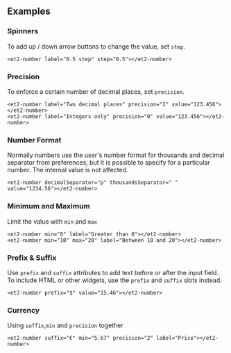 ## Examples ##

### Spinners ###

To add up / down arrow buttons to change the value, set `step`.

```html:preview
<et2-number label="0.5 step" step="0.5"></et2-number>
```

### Precision ###

To enforce a certain number of decimal places, set `precision`.

```html:preview
<et2-number label="Two decimal places" precision="2" value="123.456"></et2-number>
<et2-number label="Integers only" precision="0" value="123.456"></et2-number>
```

### Number Format ###

Normally numbers use the user's number format for thousands and decimal separator from preferences, but it is possible
to specify for a particular number. The internal value is not affected.

```html:preview
<et2-number decimalSeparator="p" thousandsSeparator=" " value="1234.56"></et2-number>
```

### Minimum and Maximum ###

Limit the value with `min` and `max`

```html:preview
<et2-number min="0" label="Greater than 0"></et2-number>
<et2-number min="10" max="20" label="Between 10 and 20"></et2-number>
```

### Prefix & Suffix ###

Use `prefix` and `suffix` attributes to add text before or after the input field. To include HTML or other widgets, use
the `prefix` and `suffix` slots instead.

```html:preview
<et2-number prefix="$" value="15.46"></et2-number>
```

### Currency ###

Using `suffix`,`min` and `precision` together

```html:preview
<et2-number suffix="€" min="5.67" precision="2" label="Price"></et2-number>
```

